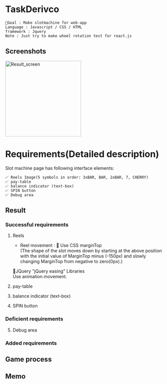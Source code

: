 # TaskDerivco
```
📍Goal : Make slotmachine for web-app  
Language : Javascript / CSS / HTML  
framework : Jquery  
Note : Just try to make wheel rotation test for react.js  
```

 Screenshots
-------------------------------------
<div>
  <img width="240" alt="Result_screen" src="https://user-images.githubusercontent.com/46733592/85520084-67dcb800-b63d-11ea-9fec-753ec2ea5316.png">
</div>


# Requirements(Detailed description)

Slot machine page has following interface elements:   
```
✅ Reels Image(5 symbols in order: 3xBAR, BAR, 2xBAR, 7, CHERRY)
✅ pay-table  
✅ balance indicator (text-box)  
✅ SPIN button  
✅ Debug area 

```
## Result

### Successful requirements
1. Reels  
   - Reel movement : 
   📍 Use CSS marginTop   
    (The shape of the slot moves down by starting at the above position with the initial value of MarginTop minus (-150px) and slowly changing MarginTop from            negative to zero(0px).)    
    
   📍JQuery "jQuery easing" Libraries  
    Use animation movement.  

2. pay-table  
3. balance indicator (text-box)
4. SPIN button 
### Deficient requirements
5. Debug area 
### Added requirements


## Game process 



## Memo
